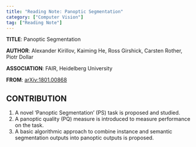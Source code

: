 ```yaml
---
title: "Reading Note: Panoptic Segmentation"
category: ["Computer Vision"]
tag: ["Reading Note"]
---
```


**TITLE**: Panoptic Segmentation

**AUTHOR**: Alexander Kirillov, Kaiming He, Ross Girshick, Carsten Rother, Piotr Dollar

**ASSOCIATION**: FAIR, Heidelberg University

**FROM**: [arXiv:1801.00868](https://arxiv.org/abs/1801.00868)

## CONTRIBUTION ##

1. A novel ‘Panoptic Segmentation’ (PS) task is proposed and studied.
2. A panoptic quality (PQ) measure is introduced to measure performance on the task.
3. A basic algorithmic approach to combine instance and semantic segmentation outputs into panoptic outputs is proposed.
